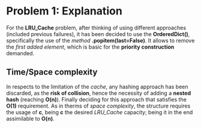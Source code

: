 # Problem 1: Explanation

For the __LRU_Cache__ problem, after thinking of using different approaches (included previous failures), it has been decided to use the __OrderedDict()__, specifically the use of the _method_ __.popitem(last=False)__. 
It allows to  remove the _first added element_, which is basic for the __priority construction__ demanded. 


## Time/Space complexity

In respects to the limitation of the _cache_, any hashing approach has been discarded, as the __risk of collision__,  hence the necessity of adding a __nested hash__ (reaching __O(n)__). 
Finally deciding for this approach that satisfies the __O(1)__ requirement. 
As in therms of _space complexity_, the structure requires the usage of __c__, being __c__ the desired *LRU_Cache* capacity; being it in the end assimilable to __O(n)__.
